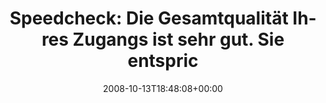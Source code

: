 ---
retweeted: false
source: <a href="http://twitter.com" rel="nofollow">Twitter Web Client</a>
entities:
  hashtags: []
  symbols: []
  user_mentions: []
  urls: []
display_text_range:
- '0'
- '125'
favorite_count: '0'
id_str: '957986808'
truncated: false
retweet_count: '0'
id: '957986808'
created_at: Mon Oct 13 18:48:08 +0000 2008
favorited: false
full_text: 'Speedcheck: Die Gesamtqualität Ihres Zugangs ist sehr gut. Sie entspricht
  einem Anschluss mit 1000 Kbit/s. (Wir haben 26MBit)'
lang: de
tags:
- pesos/twitter
date: '2008-10-13T18:48:08+00:00'
src: https://twitter.com/bascht/status/957986808
original_url: https://twitter.com/bascht/status/957986808
type: twitter_tweet
text: 'Speedcheck: Die Gesamtqualität Ihres Zugangs ist sehr gut. Sie entspricht einem
  Anschluss mit 1000 Kbit/s. (Wir haben 26MBit)'
title: 'Speedcheck: Die Gesamtqualität Ihres Zugangs ist sehr gut. Sie entspric'

---